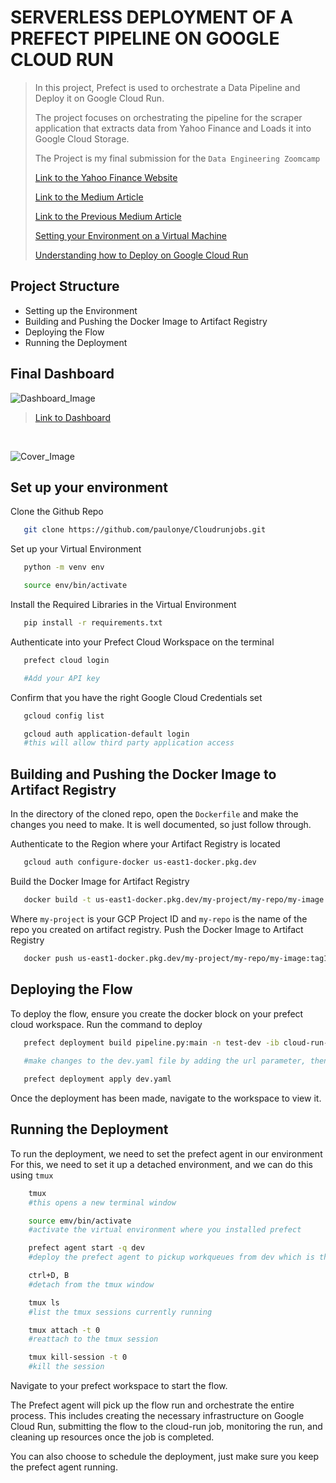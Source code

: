 # SERVERLESS DEPLOYMENT OF A PREFECT PIPELINE ON GOOGLE CLOUD RUN
>In this project, Prefect is used to orchestrate a Data Pipeline and Deploy it on Google Cloud Run.
>
>The project focuses on orchestrating the pipeline for the scraper application that extracts data from Yahoo Finance and Loads it into Google Cloud Storage.
>
>The Project is my final submission for the `Data Engineering Zoomcamp`
>
>[Link to the Yahoo Finance Website](https://finance.yahoo.com/crypto/?.tsrc=fin-srch&offset=0&count=100)
>
>[Link to the Medium Article](https://medium.com/@nwosupaul141/serverless-deployment-of-a-prefect-data-pipeline-on-google-cloud-run-8c48765f2480)
>
>[Link to the Previous Medium Article](https://medium.com/@nwosupaul141/orchestrating-data-pipelines-with-prefect-on-gcp-infrastructure-cdc7aaf42250) 
>
>[Setting your Environment on a Virtual Machine](https://medium.com/@nwosupaul141/optimizing-googles-cloud-infrastructure-for-data-engineering-and-analytics-49d1d91fe7b6)
>
>[Understanding how to Deploy on Google Cloud Run](https://medium.com/@nwosupaul141/deployment-of-containerized-data-applications-on-google-cloud-run-pt1-80750dce02f8)

## Project Structure

- Setting up the Environment
- Building and Pushing the Docker Image to Artifact Registry
- Deploying the Flow
- Running the Deployment

## Final Dashboard
![Dashboard_Image](https://nwosupaulonye2.s3.amazonaws.com/dashboard.png)

>[Link to Dashboard](https://lookerstudio.google.com/reporting/9ce9b40b-7ae9-436c-929d-e2eb44efcc29/page/enCCD/edit)

<br>

![Cover_Image](https://nwosupaulonye.s3.amazonaws.com/cover6.png)
 
## Set up your environment
Clone the Github Repo 
```bash
   git clone https://github.com/paulonye/Cloudrunjobs.git
```
Set up your Virtual Environment
```bash
   python -m venv env

   source env/bin/activate
```
Install the Required Libraries in the Virtual Environment
```bash
   pip install -r requirements.txt
```
Authenticate into your Prefect Cloud Workspace on the terminal
```bash
   prefect cloud login

   #Add your API key
```
Confirm that you have the right Google Cloud Credentials set
```bash
   gcloud config list

   gcloud auth application-default login
   #this will allow third party application access
```

## Building and Pushing the Docker Image to Artifact Registry
In the directory of the cloned repo, open the `Dockerfile` and make the changes you need to make. It is well documented, so just follow through.

Authenticate to the Region where your Artifact Registry is located
```bash
   gcloud auth configure-docker us-east1-docker.pkg.dev
```
Build the Docker Image for Artifact Registry
```bash
   docker build -t us-east1-docker.pkg.dev/my-project/my-repo/my-image:tag1 .
```
Where `my-project` is your GCP Project ID and `my-repo` is the name of the repo you created on artifact registry.
Push the Docker Image to Artifact Registry
```bash
   docker push us-east1-docker.pkg.dev/my-project/my-repo/my-image:tag1
```

## Deploying the Flow
 To deploy the flow, ensure you create the docker block on your prefect cloud workspace.
 Run the command to deploy
```bash
   prefect deployment build pipeline.py:main -n test-dev -ib cloud-run-job/dev -q dev -o dev.yaml
   
   #make changes to the dev.yaml file by adding the url parameter, then push the deployment to prefect cloud

   prefect deployment apply dev.yaml
```
Once the deployment has been made, navigate to the workspace to view it.

## Running the Deployment
To run the deployment, we need to set the prefect agent in our environment
For this, we need to set it up a detached environment, and we can do this using `tmux`
```bash
    tmux
    #this opens a new terminal window

    source emv/bin/activate
    #activate the virtual environment where you installed prefect

    prefect agent start -q dev
    #deploy the prefect agent to pickup workqueues from dev which is the name of the work queue we defined for our deployment to send its flows

    ctrl+D, B
    #detach from the tmux window

    tmux ls
    #list the tmux sessions currently running

    tmux attach -t 0
    #reattach to the tmux session

    tmux kill-session -t 0
    #kill the session
```
Navigate to your prefect workspace to start the flow.

The Prefect agent will pick up the flow run and orchestrate the entire process. This includes creating the necessary infrastructure on Google Cloud Run, submitting the flow to the cloud-run job, monitoring the run, and cleaning up resources once the job is completed.

You can also choose to schedule the deployment, just make sure you keep the prefect agent running.
